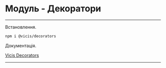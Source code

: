 # Модуль - Декоратори

---

Встановлення.

```bash
npm i @vicis/decorators
```

Документація.

[Vicis Decorators](https://github.com/r37r0m0d3l/vicis-decorators/blob/master/README.md)

---
